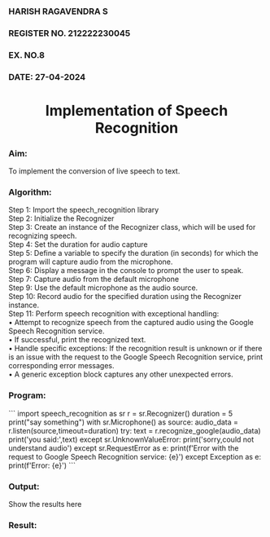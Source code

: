  <H3>HARISH RAGAVENDRA S</H3>
<H3>REGISTER NO. 212222230045</H3>
<H3>EX. NO.8</H3>
<H3>DATE: 27-04-2024</H3>
<H1 ALIGN =CENTER>Implementation of Speech Recognition</H1>
<H3>Aim:</H3> 
 To implement the conversion of live speech to text.<BR>
<h3>Algorithm:</h3>
Step 1: Import the speech_recognition library<Br>
Step 2: Initialize the Recognizer<Br>
Step 3: Create an instance of the Recognizer class, which will be used for recognizing speech.<Br>
Step 4: Set the duration for audio capture<Br>
Step 5: Define a variable to specify the duration (in seconds) for which the program will capture audio from the microphone.<Br>
Step 6: Display a message in the console to prompt the user to speak.<Br>
Step 7: Capture audio from the default microphone<Br>
Step 9: Use the default microphone as the audio source.<Br>
Step 10: Record audio for the specified duration using the Recognizer instance.<Br>
Step 11: Perform speech recognition with exceptional handling:<Br>
•	Attempt to recognize speech from the captured audio using the Google Speech Recognition service.<Br>
•	If successful, print the recognized text.<Br>
•	Handle specific exceptions: If the recognition result is unknown or if there is an issue with the request to the Google Speech Recognition service, print corresponding error messages.<Br>
•	A generic exception block captures any other unexpected errors.<Br>
<H3>Program:</H3>
```
import speech_recognition as sr
r = sr.Recognizer()
duration = 5
print("say something")
with sr.Microphone() as source:
  audio_data = r.listen(source,timeout=duration)
try:
  text = r.recognize_google(audio_data)
  print('you said:',text)
except sr.UnknownValueError:
  print('sorry,could not understand audio')
except sr.RequestError as e:
  print(f'Error with the request to Google Speech Recognition service: {e}')
except Exception as e:
  print(f'Error: {e}')
```

<H3> Output:</H3>
Show the results here

<H3> Result:</H3>
